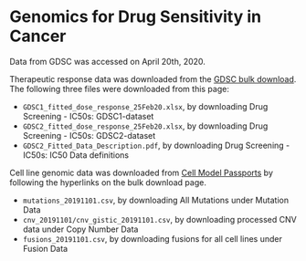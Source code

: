 # Genomics for Drug Sensitivity in Cancer
Data from GDSC was accessed on April 20th, 2020. 

Therapeutic response data was downloaded from the [GDSC bulk download](https://www.cancerrxgene.org/downloads/bulk_download). The following three files were downloaded from this page:
- `GDSC1_fitted_dose_response_25Feb20.xlsx`, by downloading Drug Screening - IC50s: GDSC1-dataset
- `GDSC2_fitted_dose_response_25Feb20.xlsx`, by downloading Drug Screening - IC50s: GDSC2-dataset
- `GDSC2_Fitted_Data_Description.pdf`, by downloading Drug Screening - IC50s: IC50 Data definitions

Cell line genomic data was downloaded from [Cell Model Passports](https://cellmodelpassports.sanger.ac.uk/downloads) by following the hyperlinks on the bulk download page. 
- `mutations_20191101.csv`, by downloading All Mutations under Mutation Data
- `cnv_20191101/cnv_gistic_20191101.csv`, by downloading processed CNV data under Copy Number Data
- `fusions_20191101.csv`, by downloading fusions for all cell lines under Fusion Data
